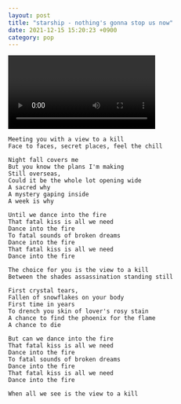 ```yaml
---
layout: post
title: "starship - nothing's gonna stop us now"
date: 2021-12-15 15:20:23 +0900
category: pop
---
```


<div class="video-container">
    <video id="player" class="video-js vjs-default-skin vjs-big-play-centered" data-json="/public/json/pop/starship - nothing's gonna stop us now.json"></video>
</div>

```
Meeting you with a view to a kill
Face to faces, secret places, feel the chill

Night fall covers me
But you know the plans I'm making
Still overseas,
Could it be the whole lot opening wide
A sacred why
A mystery gaping inside
A week is why

Until we dance into the fire
That fatal kiss is all we need
Dance into the fire
To fatal sounds of broken dreams
Dance into the fire
That fatal kiss is all we need
Dance into the fire

The choice for you is the view to a kill
Between the shades assassination standing still

First crystal tears,
Fallen of snowflakes on your body
First time in years
To drench you skin of lover's rosy stain
A chance to find the phoenix for the flame
A chance to die

But can we dance into the fire
That fatal kiss is all we need
Dance into the fire
To fatal sounds of broken dreams
Dance into the fire
That fatal kiss is all we need
Dance into the fire

When all we see is the view to a kill
```